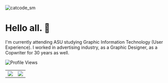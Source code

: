 
![catcode_sm](https://github.com/user-attachments/assets/e4e8dee8-472d-45f7-953f-2be343d5cf46)


# Hello all. 👋
I'm currently attending ASU studying Graphic Information Technology (User Experience). I worked in advertising industry, as a Graphic Designer, as a Copwriter for 30 years as well. 


![Profile Views](https://komarev.com/ghpvc/?username=endereml)
<table border="0" cellpadding="0" cellspacing="0">
  <tr>
    <td valign="top">
      <img src="https://github-readme-stats.vercel.app/api?username=endereml&show_icons=true&theme=radical" />
    </td>
    <td valign="top">
      <img src="https://github-readme-stats.vercel.app/api/top-langs/?username=endereml&layout=compact&theme=radical" />
    </td>
  </tr>
</table>

<!--
**endereml/endereml** is a ✨ _special_ ✨ repository because its `README.md` (this![Uploading uxdesign.jpg…]()
 file) appears on your GitHub profile.

Here are some ideas to get you started:

- 🔭 I’m currently working on ...
- 🌱 I’m currently learning UX.
- 👯 I’m looking to collaborate on ...
- 🤔 I’m looking for help with ...
- 💬 Ask me about ...
- 📫 How to reach me: ...
- 😄 Pronouns: ...
- ⚡ Fun fact: ...
-->
